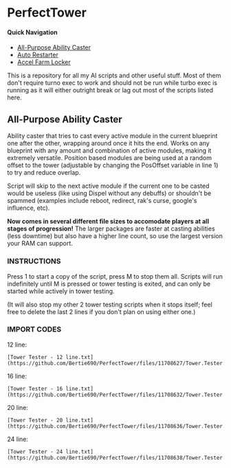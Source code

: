 # PerfectTower

#### Quick Navigation
- [All-Purpose Ability Caster](#all-purpose-ability-caster)
- [Auto Restarter](#auto-restarter)
- [Accel Farm Locker](#accel-farm-locker)

This is a repository for all my AI scripts and other useful stuff. 
Most of them don't require turno exec to work and should not be run while turbo exec is running as it will either outright break or lag out most of the scripts listed here.

## All-Purpose Ability Caster
Ability caster that tries to cast every active module in the current blueprint one after the other, wrapping around once it hits the end. Works on any blueprint with any amount and combination of active modules, making it extremely versatile. Position based modules are being used at a random offset to the tower (adjustable by changing the PosOffset variable in line 1) to try and reduce overlap.

Script will skip to the next active module if the current one to be casted would be useless (like using Dispel without any debuffs) or shouldn't be spammed (examples include reboot, redirect, rak's curse, google's influence, etc). 

**Now comes in several different file sizes to accomodate players at all stages of progression!** 
The larger packages are faster at casting abilities (less downtime) but also have a higher line count, so use the largest version your RAM can support.  

### INSTRUCTIONS

Press 1 to start a copy of the script, press M to stop them all. Scripts will run indefinitely until M is pressed or tower testing is exited, and can only be started while actively in tower testing.

(It will also stop my other 2 tower testing scripts when it stops itself; feel free to delete the last 2 lines if you don't plan on using either one.)

### IMPORT CODES

12 line:
```
[Tower Tester - 12 line.txt](https://github.com/Bertie690/PerfectTower/files/11708627/Tower.Tester.-.12.line.txt)
```

16 line:
```
[Tower Tester - 16 line.txt](https://github.com/Bertie690/PerfectTower/files/11708632/Tower.Tester.-.16.line.txt)

```

20 line:
```
[Tower Tester - 20 line.txt](https://github.com/Bertie690/PerfectTower/files/11708636/Tower.Tester.-.20.line.txt)
```

24 line: 
```
[Tower Tester - 24 line.txt](https://github.com/Bertie690/PerfectTower/files/11708638/Tower.Tester.-.24.line.txt)
```
